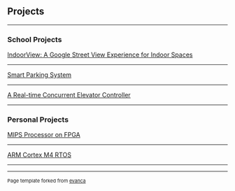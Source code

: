 ## Projects

---

### School Projects 

[IndoorView: A Google Street View Experience for Indoor Spaces](https://darebalogun.github.io/indoorView/)

---
[Smart Parking System](https://darebalogun.github.io/park-smart/)

---
[A Real-time Concurrent Elevator Controller](#)

---

### Personal Projects

[MIPS Processor on FPGA](#)

---

[ARM Cortex M4 RTOS](#)

---




---
<p style="font-size:11px">Page template forked from <a href="https://github.com/evanca/quick-portfolio">evanca</a></p>
<!-- Remove above link if you don't want to attibute -->
